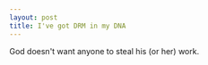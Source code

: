 ```yaml
---
layout: post
title: I've got DRM in my DNA 
---
```



God doesn't want anyone to steal his (or her) work.
